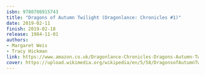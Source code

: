 ```yaml
---
isbn: 9780786915743
title: "Dragons of Autumn Twilight (Dragonlance: Chronicles #1)"
date: 2019-02-11
finish: 2019-02-18
release: 1984-11-01
authors:
- Margaret Weis
- Tracy Hickman
link: https://www.amazon.co.uk/Dragonlance-Chronicles-Dragons-Autumn-Twilight/dp/0140087184/ref=sr_1_3
cover: https://upload.wikimedia.org/wikipedia/en/5/58/DragonsofAutumnTwilight_1984original.jpg
---
```

